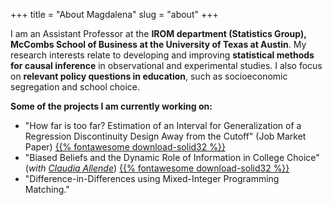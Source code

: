 +++
title = "About Magdalena"
slug = "about"
+++

I am an Assistant Professor at the **IROM department (Statistics Group), McCombs School of Business at the University of Texas at Austin**. My research interests relate to developing and improving **statistical methods for causal inference** in observational and experimental studies. I also focus on **relevant policy questions in education**, such as socioeconomic segregation and school choice.

**Some of the projects I am currently working on:**

* "How far is too far? Estimation of an Interval for Generalization of a Regression Discontinuity Design Away from the Cutoff" (Job Market Paper) [{{% fontawesome download-solid32 %}}](/files/sub/MBennett_GRD.pdf)
* "Biased Beliefs and the Dynamic Role of Information in College Choice" (*with [Claudia Allende](https://www.claudiaallendesc.com/)*) [{{% fontawesome download-solid32 %}}](https://www.magdalenabennett.com/abstracts/#chile-rct/)
* "Difference-in-Differences using Mixed-Integer Programming Matching."
